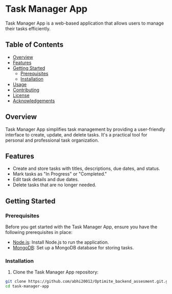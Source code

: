 # Task Manager App

Task Manager App is a web-based application that allows users to manage their tasks efficiently.

## Table of Contents

- [Overview](#overview)
- [Features](#features)
- [Getting Started](#getting-started)
  - [Prerequisites](#prerequisites)
  - [Installation](#installation)
- [Usage](#usage)
- [Contributing](#contributing)
- [License](#license)
- [Acknowledgements](#acknowledgements)

## Overview

Task Manager App simplifies task management by providing a user-friendly interface to create, update, and delete tasks. It's a practical tool for personal and professional task organization.

## Features

- Create and store tasks with titles, descriptions, due dates, and status.
- Mark tasks as "In Progress" or "Completed."
- Edit task details and due dates.
- Delete tasks that are no longer needed.

## Getting Started

### Prerequisites

Before you get started with the Task Manager App, ensure you have the following prerequisites in place:

- [Node.js](https://nodejs.org/): Install Node.js to run the application.
- [MongoDB](https://www.mongodb.com/): Set up a MongoDB database for storing tasks.

### Installation

1. Clone the Task Manager App repository:

```bash
git clone https://github.com/abhi20012/Optimite_backend_assesment.git.git
cd task-manager-app
